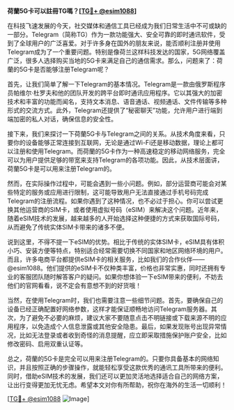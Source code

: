 **荷蘭5G卡可以註冊TG嗎？[[TG💪+ @esim1088](https://t.me/s/esim1088)]**

在科技飞速发展的今天，社交媒体和通信工具已经成为我们日常生活中不可或缺的一部分。Telegram（简称TG）作为一款功能强大、安全可靠的即时通讯软件，受到了全球用户的广泛喜爱。对于许多身在国外的朋友来说，能否顺利注册并使用Telegram成为了一个重要问题。特别是像荷兰这样科技发达的国家，5G网络覆盖广泛，很多人选择购买当地的5G卡来满足自己的通信需求。那么，问题来了：荷蘭的5G卡是否能够注册Telegram呢？

首先，让我们简单了解一下Telegram的基本情况。Telegram是一款由俄罗斯程序员帕维尔·杜罗夫和他的团队开发的跨平台即时通讯应用程序。它以其强大的加密技术和丰富的功能而闻名，支持文本消息、语音通话、视频通话、文件传输等多种形式的交流方式。此外，Telegram还提供了“秘密聊天”功能，允许用户进行端到端加密的私人对话，确保信息的安全性。

接下来，我们来探讨一下荷蘭5G卡与Telegram之间的关系。从技术角度来看，只要你的设备能够正常连接到互联网，无论是通过Wi-Fi还是移动数据，理论上都可以注册和使用Telegram。而荷蘭的5G卡作为一种高速稳定的移动网络服务，完全可以为用户提供足够的带宽来支持Telegram的各项功能。因此，从技术层面讲，荷蘭5G卡是可以用来注册Telegram的。

然而，在实际操作过程中，可能会遇到一些小问题。例如，部分运营商可能会对某些特定的服务或应用进行限制，这可能导致用户无法直接通过手机号码完成Telegram的注册流程。如果你遇到了这种情况，也不必过于担心。你可以尝试更换其他运营商的SIM卡，或者使用虚拟号码（eSIM）来解决这个问题。近年来，随着eSIM技术的发展，越来越多的人开始选择这种便捷的方式来获取国际号码，从而避免了传统实体SIM卡带来的诸多不便。

说到这里，不得不提一下eSIM的优势。相比于传统的实体SIM卡，eSIM具有体积小巧、安装方便等特点，特别适合经常需要切换不同国家和地区网络环境的用户。而且，许多电商平台都提供eSIM卡的相关服务，比如我们的合作伙伴——@esim1088。他们提供的eSIM卡不仅种类丰富，价格也非常实惠，同时还拥有专业的客服团队随时解答客户的疑问。如果你想体验一下eSIM带来的便利，不妨去他们的官网看看，说不定会有意想不到的好货哦！

当然，在使用Telegram时，我们也需要注意一些细节问题。首先，要确保自己的设备已经正确配置好网络参数，这样才能保证顺畅地访问Telegram服务器。其次，为了避免不必要的麻烦，建议大家不要随意点击不明链接或下载来源不明的应用程序，以免造成个人信息泄露或其他安全隐患。最后，如果发现账号出现异常情况，比如无法登录或者收到奇怪的消息提醒，应立即采取措施保护账户安全，比如修改密码、启用双重认证等。

总之，荷蘭的5G卡是完全可以用来注册Telegram的。只要你具备基本的网络知识，并且按照正确的步骤操作，就能轻松享受这款优秀的通讯工具所带来的便利。同时，借助eSIM技术的发展，我们还可以更加灵活地选择适合自己的网络方案，让出行变得更加无忧无虑。希望本文对你有所帮助，祝你在海外的生活一切顺利！

[[TG💪+ @esim1088](https://t.me/s/esim1088) ![Image](https://i.postimg.cc/4NQfJmqS/Snipaste-2025-05-13-00-14-12.png)]